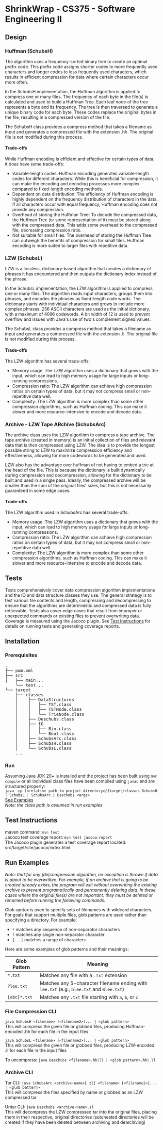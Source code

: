 # ShrinkWrap - CS375 - Software Engineering II

## Design

### Huffman (SchubsH)
The algorithm uses a frequency-sorted binary tree to create an optimal prefix code. This prefix code assigns shorter codes to more frequently used characters and longer codes to less frequently used characters, which results in efficient compression for data where certain characters occur more often.

In the SchubsH implementation, the Huffman algorithm is applied to compress one or many files. The frequency of each byte in the file(s) is calculated and used to build a Huffman Tree. Each leaf node of the tree represents a byte and its frequency. The tree is then traversed to generate a unique binary code for each byte. These codes replace the original bytes in the file, resulting in a compressed version of the file.

The SchubsH class provides a compress method that takes a filename as input and generates a compressed file with the extension .hh. The original file is not modified during this process.  
#### Trade-offs
While Huffman encoding is efficient and effective for certain types of data, it does have some trade-offs:  
- Variable-length codes: Huffman encoding generates variable-length codes for different characters. While this is beneficial for compression, it can make the encoding and decoding processes more complex compared to fixed-length encoding methods.  
- Dependent on data distribution: The efficiency of Huffman encoding is highly dependent on the frequency distribution of characters in the data. If all characters occur with equal frequency, Huffman encoding does not provide any compression.  
- Overhead of storing the Huffman Tree: To decode the compressed data, the Huffman Tree (or some representation of it) must be stored along with the compressed data. This adds some overhead to the compressed file, decreasing compression ratio.  
- Not suitable for small files: The overhead of storing the Huffman Tree can outweigh the benefits of compression for small files. Huffman encoding is more suited to larger files with repetitive data.

### LZW (SchubsL)
LZW is a lossless, dictionary-based algorithm that creates a dictionary of phrases it has encountered and then outputs the dictionary index instead of the phrase.

In the SchubsL implementation, the LZW algorithm is applied to compress one or many files. The algorithm reads input characters, groups them into phrases, and encodes the phrases as fixed-length code words. The dictionary starts with individual characters and grows to include more complex phrases. 256 ASCII characters are used as the initial dictionary, with a maximum of 4096 codewords. A bit width of 12 is used to prevent overflow and issues with Java's use of two's complement signed values.

The SchubsL class provides a compress method that takes a filename as input and generates a compressed file with the extension .ll. The original file is not modified during this process.  
#### Trade-offs
The LZW algorithm has several trade-offs:  
- Memory usage: The LZW algorithm uses a dictionary that grows with the input, which can lead to high memory usage for large inputs or long-running compressions.  
- Compression ratio: The LZW algorithm can achieve high compression ratios on certain types of data, but it may not compress small or non-repetitive data well.  
- Complexity: The LZW algorithm is more complex than some other compression algorithms, such as Huffman coding. This can make it slower and more resource-intensive to encode and decode data.

### Archive - LZW Tape ARchive (SchubsArc)
The archive class uses the LZW algorithm to compress a tape archive. The tape archive (created in memory) is an initial collection of files and relevant data that is then compressed using LZW. The idea is to provide the longest possible string to LZW to maximize compression efficiency and effectiveness, allowing for more codewords to be generated and used.

LZW also has the advantage over huffman of not having to embed a trie at the head of the file. This is because the dictionary is built dynamically during compression and decompression, allowing for the dictionary to be built and used in a single pass. Ideally, the compressed archive will be smaller than the sum of the original files' sizes, but this is not necessarily guaranteed in some edge cases.

#### Trade-offs
The LZW algorithm used in SchubsArc has several trade-offs:  
- Memory usage: The LZW algorithm uses a dictionary that grows with the input, which can lead to high memory usage for large inputs or long-running compressions.  
- Compression ratio: The LZW algorithm can achieve high compression ratios on certain types of data, but it may not compress small or non-repetitive data well.  
- Complexity: The LZW algorithm is more complex than some other compression algorithms, such as Huffman coding. This can make it slower and more resource-intensive to encode and decode data.

## Tests
Tests comprehensively cover data compression algorithm implementations and the IO and data structure classes they use. The general strategy is to test various file contents and length, compressing and decompressing to ensure that the algorithms are deterministic and compressed data is fully retrievable. Tests also cover edge cases that result from improper or unexpected commands or existing files to prevent overwriting data. Coverage is measured using the Jacoco plugin.
See [Test Instructions](#test-instructions) for details on running tests and generating coverage reports.

## Installation
### Prerequisites
<pre>
.
├── pom.xml
├── src
│   ├── main...
    └── test...
└── target
    ├── classes
    │    ├── DataStructures
    │    │   ├── TST.class
    │    │   ├── TSTNode.class
    │    │   └── TrieNode.class
    │    ├── Deschubs.class
    │    ├── IO
    │    │   ├── Bin.class
    │    │   └── Bout.class
    │    ├── SchubsArc.class
    │    ├── SchubsH.class
    │    └── SchubsL.class
    ...
</pre>
### Run
Assuming Java JDK 20+ is installed and the project has been built using `mvn compile` or all individual class files have been compiled using `javac` and are structured properly:
<br>`java -cp [<relative path to project directory>/]target/classes SchubsH | SchubsL | SchubsArc | Deschubs <args>`
<br>[See Examples](#run-examples)
<br><I>Note: the class path is assumed in run examples</I>

## Test Instructions
maven command: `mvn test`
<br>Jacoco test coverage report: `mvn test jacoco:report`
<br>The Jacoco plugin generates a test coverage report located: src/target/site/jacoco/index.html

## Run Examples
<I>Note: that for any (de)compression algorithm, an exception is thrown if data is about to be overwritten. For example, if an archive that is going to be created already exists, the program will exit without overwriting the existing archive to prevent programatically and permanently deleting data. In these cases where the original file(s) are not important, they must be deleted or renamed before running the following commands.</I>

Glob syntax is used to specify sets of filenames with wildcard characters. For goals that support multiple files, glob patterns are used rather than specifying a directory. For example:
- `*` matches any sequence of non-separator characters
- `?` matches any single non-separator character
- `[...]` matches a range of characters

Here are some examples of glob patterns and their meanings:

| Glob Pattern | Meaning |
| ------------ | ------- |
| `*.txt`      | Matches any file with a `.txt` extension |
| `?lee.txt`   | Matches any 5-character filename ending with `lee.txt` (e.g., `blee.txt` and `Blee.txt`) |
| `[abc]*.txt` | Matches any `.txt` file starting with `a`, `b`, or `c` |

### File Compression CLI
`java SchubsH <filename> [<filename2>]... | <glob pattern>`
<br>This will compress the given file <filename> or globbed files, producing Huffman-encoded <filename>.hh for each file in the input files

`java SchubsL <filename> [<filename2>]... | <glob pattern>`
<br>This will compress the given file <filename> or globbed files, producing LZW-encoded <filename>.ll for each file in the input files

To uncompress: `java Deschubs <filename>.hh|ll | <glob pattern>.hh|.ll`

### Archive CLI
Tar CLI: `java SchubsArc <archive-name>[.zl] <filename> [<filename2>]... | <glob pattern>`
<br>This will compress the files specified by name or globbed as an LZW compressed tar

Untar CLI: `java Deschubs <archive-name>.zl`
<br>This will decompress the LZW compressed tar into the original files, placing them in their respective, original directories (sub/nested directories will be created if they have been deleted between archiving and dearchiving)
